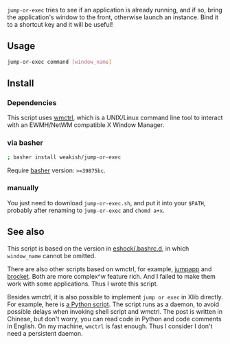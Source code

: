 `jump-or-exec` tries to see if an application is already running, and if so, bring the application's window to the front, otherwise launch an instance.
Bind it to a shortcut key and it will be useful!

## Usage

```sh
jump-or-exec command [window_name]
```

## Install

### Dependencies

This script uses [wmctrl](http://tomas.styblo.name/wmctrl/), which is a UNIX/Linux command line tool to interact with an EWMH/NetWM compatible X Window Manager.

### via basher

```sh
; basher install weakish/jump-or-exec
```

Require [basher][] version: `>=39875bc`.

[basher]: https://github.com/basherpm/basher

### manually

You just need to download `jump-or-exec.sh`, and put it into your `$PATH`,
probably after renaming to `jump-or-exec` and `chomd a+x`.


## See also

This script is based on the version in [eshock/.bashrc.d](https://github.com/eshock/.bashrc.d/blob/master/tools/jump-or-exec), in which `window_name` cannot be omitted.

There are also other scripts based on wmctrl, for example, [jumpapp](https://github.com/mkropat/jumpapp) and [brocket](https://github.com/dmikalova/brocket).
Both are more complex^w feature rich.
And I failed to make them work with some applications.
Thus I wrote this script.

Besides wmctrl, it is also possible to implement `jump or exec` in Xlib directly.
For example, here is [a Python script](http://www.aifreedom.com/pluskid/JumpOrExec.html).
The script runs as a daemon, to avoid possible delays when invoking shell script and wmctrl.
The post is written in Chinese, but don't worry, you can read code in Python and code comments in English.
On my machine, `wmctrl` is fast enough.
Thus I consider I don't need a persistent daemon.

